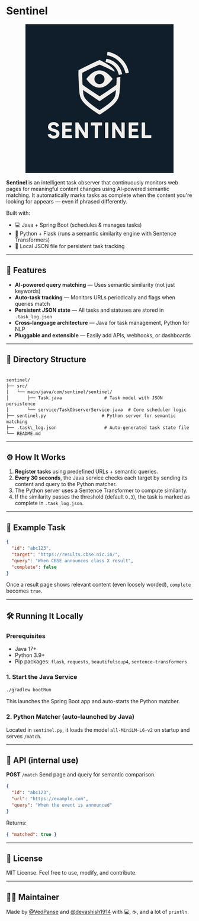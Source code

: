 # Sentinel

<p align="center">
  <img src="logo.png" alt="Sentinel Logo" width="400"/>
</p>

**Sentinel** is an intelligent task observer that continuously monitors web pages for meaningful content changes using AI-powered semantic matching. It automatically marks tasks as complete when the content you're looking for appears — even if phrased differently.

Built with:
- 💻 Java + Spring Boot (schedules & manages tasks)
- 🧠 Python + Flask (runs a semantic similarity engine with Sentence Transformers)
- 🧾 Local JSON file for persistent task tracking

---

## 🚀 Features

- **AI-powered query matching** — Uses semantic similarity (not just keywords)
- **Auto-task tracking** — Monitors URLs periodically and flags when queries match
- **Persistent JSON state** — All tasks and statuses are stored in `.task_log.json`
- **Cross-language architecture** — Java for task management, Python for NLP
- **Pluggable and extensible** — Easily add APIs, webhooks, or dashboards

---

## 📂 Directory Structure

```

sentinel/
├── src/
│   └── main/java/com/sentinel/sentinel/
│       ├── Task.java                # Task model with JSON persistence
│       └── service/TaskObserverService.java  # Core scheduler logic
├── sentinel.py                     # Python server for semantic matching
├── .task\_log.json                  # Auto-generated task state file
└── README.md

````

---

## ⚙️ How It Works

1. **Register tasks** using predefined URLs + semantic queries.
2. **Every 30 seconds**, the Java service checks each target by sending its content and query to the Python matcher.
3. The Python server uses a Sentence Transformer to compute similarity.
4. If the similarity passes the threshold (default `0.3`), the task is marked as complete in `.task_log.json`.

---

## 🧪 Example Task

```json
{
  "id": "abc123",
  "target": "https://results.cbse.nic.in/",
  "query": "When CBSE announces class X result",
  "complete": false
}
````

Once a result page shows relevant content (even loosely worded), `complete` becomes `true`.

---

## 🛠️ Running It Locally

### Prerequisites

* Java 17+
* Python 3.9+
* Pip packages: `flask`, `requests`, `beautifulsoup4`, `sentence-transformers`

### 1. Start the Java Service

```bash
./gradlew bootRun
```

This launches the Spring Boot app and auto-starts the Python matcher.

### 2. Python Matcher (auto-launched by Java)

Located in `sentinel.py`, it loads the model `all-MiniLM-L6-v2` on startup and serves `/match`.

---

## 📡 API (internal use)

**POST** `/match`
Send page and query for semantic comparison.

```json
{
  "id": "abc123",
  "url": "https://example.com",
  "query": "When the event is announced"
}
```

Returns:

```json
{ "matched": true }
```
---

## 📜 License

MIT License. Feel free to use, modify, and contribute.

---

## 👨‍💻 Maintainer

Made by [@VedPanse](https://github.com/VedPanse) and [@devashish1914](https://github.com/devashish1914) with 💻, ☕, and a lot of `println`.
